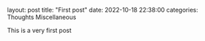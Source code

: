 layout: post
title: "First post"
date: 2022-10-18 22:38:00
categories: Thoughts Miscellaneous


This is a very first post
